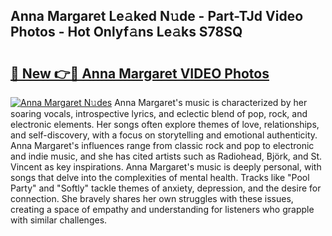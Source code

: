 ## Anna Margaret Le𝚊ked N𝚞de - Part-TJd Video Photos - Hot Onlyf𝚊ns Le𝚊ks S78SQ

# <h2><a href="http://ab60245.deff.icu/?id=Anna+Margaret">🔗 New 👉🔴 Anna Margaret VIDEO Photos</a></h2>

[![Anna Margaret N𝚞des](https://i.imgur.com/rIISA9y.gif)](http://ab60245.deff.icu/?id=Anna+Margaret)
Anna Margaret's music is characterized by her soaring vocals, introspective lyrics, and eclectic blend of pop, rock, and electronic elements. Her songs often explore themes of love, relationships, and self-discovery, with a focus on storytelling and emotional authenticity. Anna Margaret's influences range from classic rock and pop to electronic and indie music, and she has cited artists such as Radiohead, Björk, and St. Vincent as key inspirations. Anna Margaret's music is deeply personal, with songs that delve into the complexities of mental health. Tracks like "Pool Party" and "Softly" tackle themes of anxiety, depression, and the desire for connection. She bravely shares her own struggles with these issues, creating a space of empathy and understanding for listeners who grapple with similar challenges.
